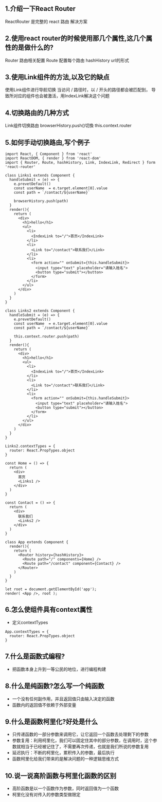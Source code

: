 ## 1.介绍一下React Router
ReactRouter 是完整的 react 路由 解决方案

## 2.使用react router的时候使用那几个属性,这几个属性的是做什么的?
Router 路由相关配置 Route 配置每个路由 hashHistory url的形式

## 3.使用Link组件的方法,以及它的缺点
使用Link组件进行导航切换
当访问 / 路径时，以 / 开头的路径都会被匹配到，
导致所对应的组件也会被激活，用IndexLink解决这个问题
## 4.切换路由的几种方式
Link组件切换路由  browserHistory.push()切換  this.context.router
## 5.如何手动切换路由,写个例子
```
import React, { Component } from 'react'
import ReactDOM, { render } from 'react-dom'
import { Router, Route, hashHistory, Link, IndexLink, Redirect } form 'react-router'

class Links1 extends Component {
  handleSubmit = (e) => {
    e.prevetDefault()
    const userName  = e.target.element[0].value
    const path = `/contact/${userName}`

    browserHistory.push(path)
  }
  render(){
    return (
      <div>
        <h1>hello</h1>
        <ul>
          <li>
            <IndexLink to="/">首页</IndexLink>
          </li>
          <li>
            <Link to="/contact">联系我们</Link>
          </li>
          <li>
            <form action="" onSubmit={this.handleSubmit}>
              <input type="text" placeholder="请输入姓名">
              <button type="submit"></button>
            </form>
          </li>
        </ul>
      </div>
    )
  }
}

class Links2 extends Component {
  handleSubmit = (e) => {
    e.prevetDefault()
    const userName  = e.target.element[0].value
    const path = `/contact/${userName}`

    this.context.router.push(path)
  }
  render(){
    return (
      <div>
        <h1>hello</h1>
        <ul>
          <li>
            <IndexLink to="/">首页</IndexLink>
          </li>
          <li>
            <Link to="/contact">联系我们</Link>
          </li>
          <li>
            <form action="" onSubmit={this.handleSubmit}>
              <input type="text" placeholder="请输入姓名">
              <button type="submit"></button>
            </form>
          </li>
        </ul>
      </div>
    )
  }
}

Links2.contextTypes = {
  router: React.PropTypes.object
}

const Home = () => {
  return (
    <div>
      首页
      <Links1 />
    </div>
  )
}

const Contact = () => {
  return (
    <div>
      联系我们
      <Links2 />
    </div>
  )
}

class App extends Component {
  render(){
    return (
      <Router history={hashHistory}>
        <Route path="/" components={Home} />
        <Route path="/contact" component={Contact} />
      </Router>
    )
  }
}

let root = document.getElementById('app');
render( <App />, root );
```


## 6.怎么使组件具有context属性
- 定义contextTypes
```
App.contextTypes = {
  router: React.PropTypes.object
}
```
## 7.什么是函数式编程?
- 把函数本身上升到一等公民的地位，进行编程构建
## 8.什么是纯函数?怎么写一个纯函数
- 一个没有任何副作用，并且返回值只由输入决定的函数
- 函数内的返回值不依赖于外部变量

## 9.什么是函数柯里化?好处是什么
- 只传递函数的一部分参数来调用它，让它返回一个函数去处理剩下的参数
- 参数复用：利用柯里化，我们可以固定住其中的部分参数，在调用时，这个参数就相当于已经被记住了，不需要再次传递，也就是我们所说的参数复用
- 延迟执行：不断的柯里化，累积传入的参数，最后执行
- 函数柯里化给我们带来的是解决问题的一种逻辑思维方式
## 10.说一说高阶函数与柯里化函数的区别
- 高阶函数是以一个函数作为参数，同时返回值为一个函数
- 柯里化没有对传入的参数类型做限定
